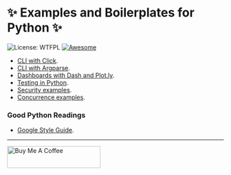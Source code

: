 # ✨ Examples and Boilerplates for Python ✨ 

![License: WTFPL](https://img.shields.io/badge/License-WTFPL-brightgreen.svg) [![Awesome](https://cdn.rawgit.com/sindresorhus/awesome/d7305f38d29fed78fa85652e3a63e154dd8e8829/media/badge.svg)](https://github.com/bt3gl/Awesome_Entrepreneur)

* [CLI with Click](https://github.com/bt3gl/Awesome_Python_Boilerplates/tree/master/CLI_app).
* [CLI with Argparse](https://github.com/bt3gl/Awesome_Python_Boilerplates/tree/master/Argparse_app).
* [Dashboards with Dash and Plot.ly](https://github.com/bt3gl/Awesome_Python_Boilerplates/tree/master/dash_app).
* [Testing in Python](https://github.com/bt3gl/Awesome_Python_Boilerplates/tree/master/Testing).
* [Security examples](https://github.com/bt3gl/Awesome_Python_Examples/tree/master/Security_examples).
* [Concurrence examples](https://github.com/bt3gl/Awesome_Python_Examples/tree/master/Concurrence_examples).

### Good Python Readings

* [Google Style Guide](https://google.github.io/styleguide/pyguide.html).


---


<a href="https://www.buymeacoffee.com/miavonpizza" target="_blank"><img src="https://cdn.buymeacoffee.com/buttons/arial-pink.png" alt="Buy Me A Coffee" style="height: 51px !important;width: 217px !important;" ></a>
